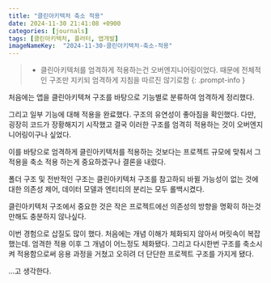 ```yaml
---
title: "클린아키텍처 축소 적용"
date: 2024-11-30 21:41:08 +0900
categories: [journals]
tags: [클린아키텍처, 플러터, 앱개발]
imageNameKey:  "2024-11-30-클린아키텍처-축소-적용"
---
```



>- 클린아키텍처를 엄격하게 적용하는건 오버엔지니어링이었다. 때문에 전체적인 구조만 지키되 엄격하게 지침을 따르진 않기로함 
{: .prompt-info }

처음에는 앱을 클린아키텍쳐 구조를 바탕으로 기능별로 분류하여 엄격하게 정리했다.

그리고 일부 기능에 대해 적용을 완료했다. 구조의 유연성이 좋아짐을 확인했다. 다만, 굉장히 코드가 장황해지기 시작했고 결국 이러한 구조를 엄격히 적용하는 것이 오버엔지니어링이구나 싶었다.

이를 바탕으로 엄격하게 클린아키텍처를 적용하는 것보다는 프로젝트 규모에 맞춰서 그 적용을 축소 적용 하는게 중요하겠구나 결론을 내렸다.

폴더 구조 및 전반적인 구조는 클린아키텍처 구조를 참고하되 바뀔 가능성이 없는 것에 대한 의존성 제어, 데이터 모델과 엔티티의 분리는 모두 롤백시켰다.

클린아키텍처 구조에서 중요한 것은 작은 프로젝트에선 의존성의 방향을 명확히 하는것 만해도 충분하지 않나싶다. 

이번 경험으로 삽질도 많이 했다. 처음에는 개념 이해가 체화되지 않아서 머릿속이 복잡했는데. 엄격한 적용 이후 그 개념이 어느정도 체화됐다. 그리고 다시한번 구조를 축소시켜 적용함으로써 응용 과정을 거쳤고 오히려 더 단단한 프로젝트 구조를 가지게 됐다.

...고 생각한다.
